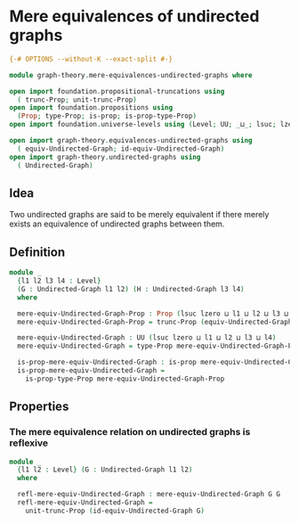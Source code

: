 # Mere equivalences of undirected graphs

```agda
{-# OPTIONS --without-K --exact-split #-}

module graph-theory.mere-equivalences-undirected-graphs where

open import foundation.propositional-truncations using
  ( trunc-Prop; unit-trunc-Prop)
open import foundation.propositions using
  (Prop; type-Prop; is-prop; is-prop-type-Prop)
open import foundation.universe-levels using (Level; UU; _⊔_; lsuc; lzero)

open import graph-theory.equivalences-undirected-graphs using
  ( equiv-Undirected-Graph; id-equiv-Undirected-Graph)
open import graph-theory.undirected-graphs using
  ( Undirected-Graph)
```

## Idea

Two undirected graphs are said to be merely equivalent if there merely exists an equivalence of undirected graphs between them.

## Definition

```agda
module _
  {l1 l2 l3 l4 : Level}
  (G : Undirected-Graph l1 l2) (H : Undirected-Graph l3 l4)
  where

  mere-equiv-Undirected-Graph-Prop : Prop (lsuc lzero ⊔ l1 ⊔ l2 ⊔ l3 ⊔ l4)
  mere-equiv-Undirected-Graph-Prop = trunc-Prop (equiv-Undirected-Graph G H)

  mere-equiv-Undirected-Graph : UU (lsuc lzero ⊔ l1 ⊔ l2 ⊔ l3 ⊔ l4)
  mere-equiv-Undirected-Graph = type-Prop mere-equiv-Undirected-Graph-Prop

  is-prop-mere-equiv-Undirected-Graph : is-prop mere-equiv-Undirected-Graph
  is-prop-mere-equiv-Undirected-Graph =
    is-prop-type-Prop mere-equiv-Undirected-Graph-Prop
```

## Properties

### The mere equivalence relation on undirected graphs is reflexive

```agda
module _
  {l1 l2 : Level} (G : Undirected-Graph l1 l2)
  where

  refl-mere-equiv-Undirected-Graph : mere-equiv-Undirected-Graph G G
  refl-mere-equiv-Undirected-Graph =
    unit-trunc-Prop (id-equiv-Undirected-Graph G)
```
